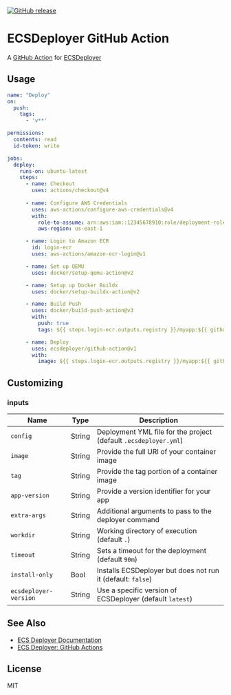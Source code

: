 [![GitHub release](https://img.shields.io/github/release/ecsdeployer/github-action.svg?logo=github&style=flat-square)](https://github.com/ecsdeployer/github-action/releases/latest)
<!-- [![GitHub Marketplace](https://img.shields.io/badge/marketplace-ecsdeployer--action-blue?logo=github&style=flat-square)](https://github.com/marketplace/actions/ecsdeployer-action) -->

# ECSDeployer GitHub Action
A [GitHub Action](https://github.com/features/actions) for [ECSDeployer](https://ecsdeployer.com/)

## Usage
```yaml
name: "Deploy"
on:
  push:
    tags:
      - 'v**'

permissions:
  contents: read
  id-token: write

jobs:
  deploy:
    runs-on: ubuntu-latest
    steps:
      - name: Checkout
        uses: actions/checkout@v4
      
      - name: Configure AWS Credentials
        uses: aws-actions/configure-aws-credentials@v4
        with:
          role-to-assume: arn:aws:iam::12345678910:role/deployment-role
          aws-region: us-east-1

      - name: Login to Amazon ECR
        id: login-ecr
        uses: aws-actions/amazon-ecr-login@v1

      - name: Set up QEMU
        uses: docker/setup-qemu-action@v2

      - name: Setup up Docker Buildx
        uses: docker/setup-buildx-action@v2

      - name: Build Push
        uses: docker/build-push-action@v3
        with:
          push: true
          tags: ${{ steps.login-ecr.outputs.registry }}/myapp:${{ github.ref_name }}

      - name: Deploy
        uses: ecsdeployer/github-action@v1
        with:
          image: ${{ steps.login-ecr.outputs.registry }}/myapp:${{ github.ref_name }}
```

## Customizing

### inputs

Name       | Type     | Description
-----------|----------|------------
`config` | String | Deployment YML file for the project (default `.ecsdeployer.yml`)
`image` | String | Provide the full URI of your container image
`tag` | String | Provide the tag portion of a container image
`app-version` | String | Provide a version identifier for your app
`extra-args` | String | Additional arguments to pass to the deployer command
`workdir` | String | Working directory of execution (default `.`)
`timeout` | String | Sets a timeout for the deployment (default `90m`)
`install-only` | Bool | Installs ECSDeployer but does not run it (default: `false`)
`ecsdeployer-version` | String | Use a specific version of ECSDeployer (default `latest`)

## See Also
* [ECS Deployer Documentation](https://ecsdeployer.com/)
* [ECS Deployer: GitHub Actions](https://ecsdeployer.com/ci/github/)

## License
MIT